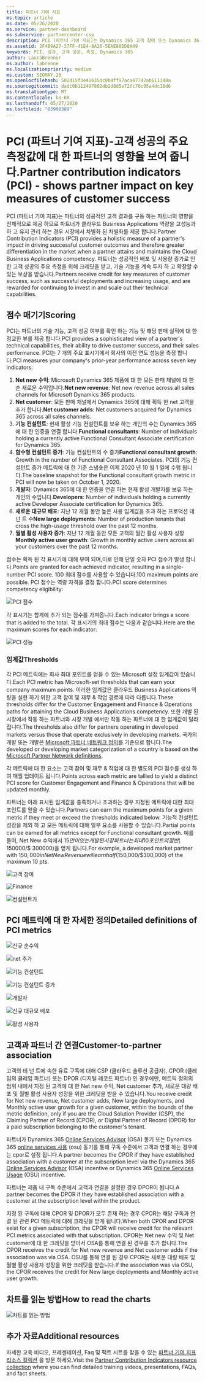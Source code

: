 ```yaml
---
title: 파트너 기여 지표
ms.topic: article
ms.date: 05/26/2020
ms.service: partner-dashboard
ms.subservice: partnercenter-csp
description: PCI (파트너 기여 지표)는 Dynamics 365 고객 참여 또는 Dynamics 365 재무 및 작업으로 수행 하는 방법을 보여 줍니다.
ms.assetid: 2F4B9A27-37FF-41E4-8A26-5EAE88DD8A49
keywords: PCI, 성과, 고객 성공, 측정, Dynamics 365
author: LauraBrenner
ms.author: labrenne
ms.localizationpriority: medium
ms.custom: SEOMAY.20
ms.openlocfilehash: 502d15f3e41635dc0b4ff97aca47742ab611148a
ms.sourcegitcommit: dadc0b112497802db2d8d5e72fc76c95a4dc18d6
ms.translationtype: MT
ms.contentlocale: ko-KR
ms.lasthandoff: 05/27/2020
ms.locfileid: "83998389"
---
```

# <a name="partner-contribution-indicators-pci---shows-partner-impact-on-key-measures-of-customer-success"></a><span data-ttu-id="7cae5-104">PCI (파트너 기여 지표)-고객 성공의 주요 측정값에 대 한 파트너의 영향을 보여 줍니다.</span><span class="sxs-lookup"><span data-stu-id="7cae5-104">Partner contribution indicators (PCI) - shows partner impact on key measures of customer success</span></span>

<span data-ttu-id="7cae5-105">PCI (파트너 기여 지표)는 파트너의 성공적인 고객 결과를 구동 하는 파트너의 영향을 전체적으로 제공 하므로 파트너가 클라우드 Business Applications 역량을 고성능과 하 고 유지 관리 하는 경우 시장에서 차별화 된 차별화를 제공 합니다.</span><span class="sxs-lookup"><span data-stu-id="7cae5-105">Partner Contribution Indicators (PCI) provides a holistic measure of a partner's impact in driving successful customer outcomes and therefore greater differentiation in the market when a partner attains and maintains the Cloud Business Applications competency.</span></span> <span data-ttu-id="7cae5-106">파트너는 성공적인 배포 및 사용량 증가로 인 한 고객 성공의 주요 측정을 위해 크레딧을 받고, 기술 기능을 계속 투자 하 고 확장할 수 있는 보상을 받습니다.</span><span class="sxs-lookup"><span data-stu-id="7cae5-106">Partners receive credit for key measures of customer success, such as successful deployments and increasing usage, and are rewarded for continuing to invest in and scale out their technical capabilities.</span></span>


## <a name="scoring"></a><span data-ttu-id="7cae5-107">점수 매기기</span><span class="sxs-lookup"><span data-stu-id="7cae5-107">Scoring</span></span>

<span data-ttu-id="7cae5-108">PCI는 파트너의 기술 기능, 고객 성공 여부를 확인 하는 기능 및 해당 판매 실적에 대 한 정교한 뷰를 제공 합니다.</span><span class="sxs-lookup"><span data-stu-id="7cae5-108">PCI provides a sophisticated view of a partner's technical capabilities, their ability to drive customer success, and their sales performance.</span></span> <span data-ttu-id="7cae5-109">PCI는 7 개의 주요 표시기에서 회사의 이전 연도 성능을 측정 합니다.</span><span class="sxs-lookup"><span data-stu-id="7cae5-109">PCI measures your company's prior-year performance across seven key indicators:</span></span>

1. <span data-ttu-id="7cae5-110">**Net new 수익**: Microsoft Dynamics 365 제품에 대 한 모든 판매 채널에 대 한 순 새로운 수익입니다.</span><span class="sxs-lookup"><span data-stu-id="7cae5-110">**Net new revenue**: Net new revenue across all sales channels for Microsoft Dynamics 365 products.</span></span>
2. <span data-ttu-id="7cae5-111">**Net customer**: 모든 판매 채널에서 Dynamics 365에 대해 획득 한 net 고객을 추가 합니다.</span><span class="sxs-lookup"><span data-stu-id="7cae5-111">**Net customer adds**: Net customers acquired for Dynamics 365 across all sales channels.</span></span>
3. <span data-ttu-id="7cae5-112">**기능 컨설턴트**: 현재 활성 기능 컨설턴트를 보유 하는 개인의 수는 Dynamics 365에 대 한 인증을 연결 합니다.</span><span class="sxs-lookup"><span data-stu-id="7cae5-112">**Functional consultants**: Number of individuals holding a currently active Functional Consultant Associate certification for Dynamics 365.</span></span> 
4. <span data-ttu-id="7cae5-113">**함수형 컨설턴트 증가**: 기능 컨설턴트의 수 증가</span><span class="sxs-lookup"><span data-stu-id="7cae5-113">**Functional consultant growth**: Growth in the number of Functional Consultant Associates.</span></span>  <span data-ttu-id="7cae5-114">PCI의 기능 컨설턴트 증가 메트릭에 대 한 기준 스냅숏은 이제 2020 년 10 월 1 일에 수행 됩니다.</span><span class="sxs-lookup"><span data-stu-id="7cae5-114">The baseline snapshot for the Functional consultant growth metric in PCI will now be taken on October 1, 2020.</span></span>  
5. <span data-ttu-id="7cae5-115">**개발자**: Dynamics 365에 대 한 인증을 연결 하는 현재 활성 개발자를 보유 하는 개인의 수입니다.</span><span class="sxs-lookup"><span data-stu-id="7cae5-115">**Developers**: Number of individuals holding a currently active Developer Associate certification for Dynamics 365.</span></span>
6. <span data-ttu-id="7cae5-116">**새로운 대규모 배포**: 지난 12 개월 동안 높은 사용 임계값을 초과 하는 프로덕션 테 넌 트 수</span><span class="sxs-lookup"><span data-stu-id="7cae5-116">**New large deployments**: Number of production tenants that cross the high-usage threshold over the past 12 months.</span></span>
7. <span data-ttu-id="7cae5-117">**월별 활성 사용자 증가**: 지난 12 개월 동안 모든 고객의 월간 활성 사용자 성장</span><span class="sxs-lookup"><span data-stu-id="7cae5-117">**Monthly active user growth**: Growth in monthly active users across all your customers over the past 12 months.</span></span>

<span data-ttu-id="7cae5-118">점수는 획득 된 각 표시기에 대해 부여 되며,이로 인해 단일 숫자 PCI 점수가 발생 합니다.</span><span class="sxs-lookup"><span data-stu-id="7cae5-118">Points are granted for each achieved indicator, resulting in a single-number PCI score.</span></span> <span data-ttu-id="7cae5-119">100 최대 점수를 사용할 수 있습니다.</span><span class="sxs-lookup"><span data-stu-id="7cae5-119">100 maximum points are possible.</span></span> <span data-ttu-id="7cae5-120">PCI 점수는 역량 자격을 결정 합니다.</span><span class="sxs-lookup"><span data-stu-id="7cae5-120">PCI score determines competency eligibility:</span></span>

![PCI 점수](images/pcinew1.png)

<span data-ttu-id="7cae5-122">각 표시기는 합계에 추가 되는 점수를 가져옵니다.</span><span class="sxs-lookup"><span data-stu-id="7cae5-122">Each indicator brings a score that is added to the total.</span></span> <span data-ttu-id="7cae5-123">각 표시기의 최대 점수는 다음과 같습니다.</span><span class="sxs-lookup"><span data-stu-id="7cae5-123">Here are the maximum scores for each indicator:</span></span>

![PCI 성능](images/pci/perfnew.png)

### <a name="thresholds"></a><span data-ttu-id="7cae5-125">임계값</span><span class="sxs-lookup"><span data-stu-id="7cae5-125">Thresholds</span></span>

<span data-ttu-id="7cae5-126">각 PCI 메트릭에는 회사 최대 포인트를 얻을 수 있는 Microsoft 설정 임계값이 있습니다.</span><span class="sxs-lookup"><span data-stu-id="7cae5-126">Each PCI metric has Microsoft-set thresholds that can earn your company maximum points.</span></span> <span data-ttu-id="7cae5-127">이러한 임계값은 클라우드 Business Applications 역량을 실현 하기 위한 고객 참여 및 재무 & 작업 경로에 따라 다릅니다.</span><span class="sxs-lookup"><span data-stu-id="7cae5-127">These thresholds differ for the Customer Engagement and Finance & Operations paths for attaining the Cloud Business Applications competency.</span></span> <span data-ttu-id="7cae5-128">또한 개발 된 시장에서 작동 하는 파트너와 시장 개발 에서만 작동 하는 파트너에 대 한 임계값이 달라 집니다.</span><span class="sxs-lookup"><span data-stu-id="7cae5-128">The thresholds also differ for partners operating in developed markets versus those that operate exclusively in developing markets.</span></span>  <span data-ttu-id="7cae5-129">국가의 개발 또는 개발은 [Microsoft 파트너 네트워크 정의](https://assetsprod.microsoft.com/mpn/mpn-developed-and-developing-countries.pdf)를 기준으로 합니다.</span><span class="sxs-lookup"><span data-stu-id="7cae5-129">The developed or developing market categorization of a country is based on the [Microsoft Partner Network definitions](https://assetsprod.microsoft.com/mpn/mpn-developed-and-developing-countries.pdf).</span></span>

<span data-ttu-id="7cae5-130">각 메트릭에 대 한 요소는 고객 참여 및 재무 & 작업에 대 한 별도의 PCI 점수를 생성 하 여 매월 업데이트 됩니다.</span><span class="sxs-lookup"><span data-stu-id="7cae5-130">Points across each metric are tallied to yield a distinct PCI score for Customer Engagement and Finance & Operations that will be updated monthly.</span></span>

<span data-ttu-id="7cae5-131">파트너는 아래 표시된 임계값을 충족하거나 초과하는 경우 지정된 메트릭에 대한 최대 포인트를 얻을 수 있습니다.</span><span class="sxs-lookup"><span data-stu-id="7cae5-131">Partners can earn the maximum points for a given metric if they meet or exceed the thresholds indicated below.</span></span> <span data-ttu-id="7cae5-132">기능적 컨설턴트 성장을 제외 하 고 모든 메트릭에 대해 일부 요소를 사용할 수 있습니다.</span><span class="sxs-lookup"><span data-stu-id="7cae5-132">Partial points can be earned for all metrics except for Functional consultant growth.</span></span> <span data-ttu-id="7cae5-133">예를 들어, Net New 수익에서 $15만이 있는 개발 된 시장 파트너는 최대 10 포인트의 절반 ($ 150000/$ 300000)을 얻게 됩니다.</span><span class="sxs-lookup"><span data-stu-id="7cae5-133">For example, a developed market partner with $150,000 in Net New Revenue will earn half ($150,000/$300,000) of the maximum 10 pts.</span></span> 

![고객 참여](images/pci/custengagethresh.png)

![Finance](images/pci/table_2.png)

![컨설턴트가](images/Table3.PNG) 


## <a name="detailed-definitions-of-pci-metrics"></a><span data-ttu-id="7cae5-137">PCI 메트릭에 대 한 자세한 정의</span><span class="sxs-lookup"><span data-stu-id="7cae5-137">Detailed definitions of PCI metrics</span></span>

![신규 순수익](images/pci/netnewrevenue.png)

![net 추가](images/pci/netadds.png)


![기능 컨설턴트](images/pci/funcconsult.png)


![기능 컨설턴트 증가](images/pci/4_Functional_consultant_growth.png)

![개발자](images/pci/developers.png) 

![신규 대규모 배포](images/pci/largedeploy.png) 

![활성 사용자](images/pci/activeusers.png)

## <a name="customer-to-partner-association"></a><span data-ttu-id="7cae5-145">고객과 파트너 간 연결</span><span class="sxs-lookup"><span data-stu-id="7cae5-145">Customer-to-partner association</span></span>

<span data-ttu-id="7cae5-146">고객의 테 넌 트에 속한 유료 구독에 대해 CSP (클라우드 솔루션 공급자), CPOR (클레임의 클레임 파트너) 또는 DPOR (디지털 레코드 파트너) 인 경우에만, 메트릭 정의의 범위 내에서 지정 된 고객에 대 한 Net new 수익, Net customer 추가, 새로운 대량 배포 및 월별 활성 사용자 성장을 위한 크레딧을 받을 수 있습니다.</span><span class="sxs-lookup"><span data-stu-id="7cae5-146">You receive credit for Net new revenue, Net customer adds, New large deployments, and Monthly active user growth for a given customer, within the bounds of the metric definition, only if you are the Cloud Solution Provider (CSP), the Claiming Partner of Record (CPOR), or Digital Partner of Record (DPOR) for a paid subscription belonging to the customer's tenant.</span></span>

<span data-ttu-id="7cae5-147">파트너가 Dynamics 365 [Online Services Advisor](https://support.microsoft.com/help/4501560/online-services-advisor-osa-sell-incentives-faq) (OSA) 동기 또는 Dynamics 365 [online services 사용](https://support.microsoft.com/help/4489988/online-services-usage-osu-incentives-faq) (osu) 동기를 통해 구독 수준에서 고객과 연결 하는 경우에는 cpor로 설정 됩니다.</span><span class="sxs-lookup"><span data-stu-id="7cae5-147">A partner becomes the CPOR if they have established association with a customer at the subscription level via the Dynamics 365 [Online Services Advisor](https://support.microsoft.com/help/4501560/online-services-advisor-osa-sell-incentives-faq) (OSA) incentive or Dynamics 365 [Online Services Usage](https://support.microsoft.com/help/4489988/online-services-usage-osu-incentives-faq) (OSU) incentive.</span></span>

<span data-ttu-id="7cae5-148">파트너는 제품 내 구독 수준에서 고객과 연결을 설정한 경우 DPOR이 됩니다.</span><span class="sxs-lookup"><span data-stu-id="7cae5-148">A partner becomes the DPOR if they have established association with a customer at the subscription level within the product.</span></span>

<span data-ttu-id="7cae5-149">지정 된 구독에 대해 CPOR 및 DPOR가 모두 존재 하는 경우 CPOR는 해당 구독과 연결 된 관련 PCI 메트릭에 대해 크레딧을 받게 됩니다.</span><span class="sxs-lookup"><span data-stu-id="7cae5-149">When both CPOR and DPOR exist for a given subscription, the CPOR will receive credit for the relevant PCI metrics associated with that subscription.</span></span> <span data-ttu-id="7cae5-150">CPOR는 Net new 수익 및 Net customer에 대 한 크레딧을 받아서 OSA를 통해 연결 된 경우를 추가 합니다.</span><span class="sxs-lookup"><span data-stu-id="7cae5-150">The CPOR receives the credit for Net new revenue and Net customer adds if the association was via OSA.</span></span> <span data-ttu-id="7cae5-151">OSU를 통해 연결 된 경우 CPOR는 새로운 대량 배포 및 월별 활성 사용자 성장을 위한 크레딧을 받습니다.</span><span class="sxs-lookup"><span data-stu-id="7cae5-151">If the association was via OSU, the CPOR receives the credit for New large deployments and Monthly active user growth.</span></span> 

## <a name="how-to-read-the-charts"></a><span data-ttu-id="7cae5-152">차트를 읽는 방법</span><span class="sxs-lookup"><span data-stu-id="7cae5-152">How to read the charts</span></span>

![차트를 읽는 방법](images/pci/howto.png)

## <a name="additional-resources"></a><span data-ttu-id="7cae5-154">추가 자료</span><span class="sxs-lookup"><span data-stu-id="7cae5-154">Additional resources</span></span>

<span data-ttu-id="7cae5-155">자세한 교육 비디오, 프레젠테이션, Faq 및 팩트 시트를 찾을 수 있는 [파트너 기여 지표 리소스 컬렉션](https://aka.ms/pcilearn) 을 방문 하세요.</span><span class="sxs-lookup"><span data-stu-id="7cae5-155">Visit the [Partner Contribution Indicators resource collection](https://aka.ms/pcilearn) where you can find detailed training videos, presentations, FAQs, and fact sheets.</span></span>
